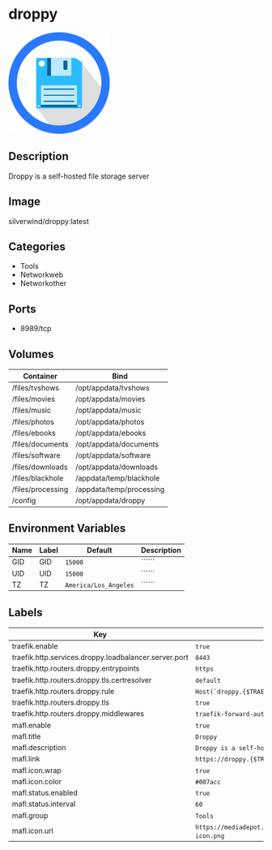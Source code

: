 # droppy

![Logo](images/droppy.png)

## Description
Droppy is a self\-hosted file storage server

## Image
silverwind/droppy:latest

## Categories
- Tools
- Networkweb
- Networkother

## Ports
- 8989/tcp

## Volumes
| Container | Bind |
|-----------|------|
| /files/tvshows | /opt/appdata/tvshows |
| /files/movies | /opt/appdata/movies |
| /files/music | /opt/appdata/music |
| /files/photos | /opt/appdata/photos |
| /files/ebooks | /opt/appdata/ebooks |
| /files/documents | /opt/appdata/documents |
| /files/software | /opt/appdata/software |
| /files/downloads | /opt/appdata/downloads |
| /files/blackhole | /appdata/temp/blackhole |
| /files/processing | /appdata/temp/processing |
| /config | /opt/appdata/droppy |

## Environment Variables
| Name | Label | Default | Description |
|------|-------|---------|-------------|
| GID | GID | ```15000``` | `````` |
| UID | UID | ```15000``` | `````` |
| TZ | TZ | ```America/Los_Angeles``` | `````` |

## Labels
| Key | Value |
|-----|-------|
| traefik.enable | ```true``` |
| traefik.http.services.droppy.loadbalancer.server.port | ```8443``` |
| traefik.http.routers.droppy.entrypoints | ```https``` |
| traefik.http.routers.droppy.tls.certresolver | ```default``` |
| traefik.http.routers.droppy.rule | ```Host(`droppy.{$TRAEFIK_INGRESS_DOMAIN}`)``` |
| traefik.http.routers.droppy.tls | ```true``` |
| traefik.http.routers.droppy.middlewares | ```traefik-forward-auth``` |
| mafl.enable | ```true``` |
| mafl.title | ```Droppy``` |
| mafl.description | ```Droppy is a self-hosted file storage server``` |
| mafl.link | ```https://droppy.{$TRAEFIK_INGRESS_DOMAIN}``` |
| mafl.icon.wrap | ```true``` |
| mafl.icon.color | ```#007acc``` |
| mafl.status.enabled | ```true``` |
| mafl.status.interval | ```60``` |
| mafl.group | ```Tools``` |
| mafl.icon.url | ```https://mediadepot.github.io/templates/img/filebrowser-icon.png``` |

